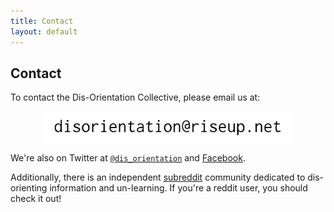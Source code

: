 ```yaml
---
title: Contact
layout: default
---
```


## Contact

To contact the Dis-Orientation Collective, please email us at:

<img src="/images/contact.gif" width="400" alt="contact" style="display: block;margin-left: auto;margin-right: auto;" /> 

We're also on Twitter at [`@dis_orientation`][Twitter] and [Facebook][Facebook].

Additionally, there is an independent [subreddit][Reddit] community dedicated to dis-orienting information and un-learning. If you're a reddit user, you should check it out!

[Twitter]: https://twitter.com/dis_orientation
[Facebook]: https://www.facebook.com/pages/Dis-Orientation/304944132971101
[Reddit]: http://www.reddit.com/r/disorientation/